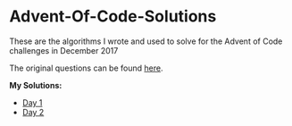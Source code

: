 # Advent-Of-Code-Solutions

These are the algorithms I wrote and used to solve for the Advent of Code challenges in December 2017

The original questions can be found [here](https://adventofcode.com/).





**My Solutions:**

- [Day 1](https://github.com/mkowaleff/Advent-Of-Code-Solutions/blob/master/Day1.java)
- [Day 2](https://github.com/mkowaleff/Advent-Of-Code-Solutions/blob/master/Day2.java)
